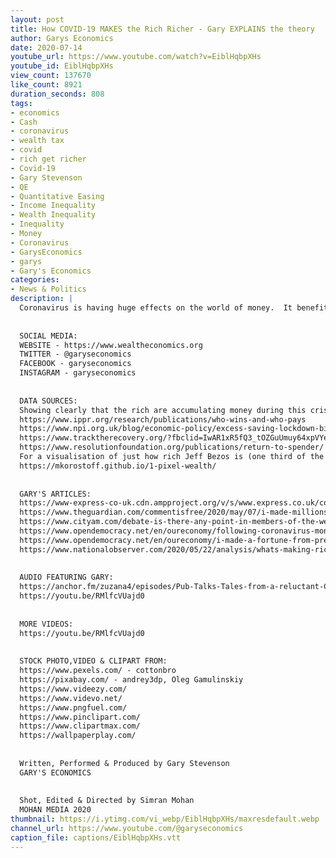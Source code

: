 ```yaml
---
layout: post
title: How COVID-19 MAKES the Rich Richer - Gary EXPLAINS the theory
author: Garys Economics
date: 2020-07-14
youtube_url: https://www.youtube.com/watch?v=EiblHqbpXHs
youtube_id: EiblHqbpXHs
view_count: 137670
like_count: 8921
duration_seconds: 808
tags:
- economics
- Cash
- coronavirus
- wealth tax
- covid
- rich get richer
- Covid-19
- Gary Stevenson
- QE
- Quantitative Easing
- Income Inequality
- Wealth Inequality
- Inequality
- Money
- Coronavirus
- GarysEconomics
- garys
- Gary's Economics
categories:
- News & Politics
description: |
  Coronavirus is having huge effects on the world of money.  It benefits high earners, and hurts the poorest.  This video explains how it will affect you and what will happen going forward.
  
  
  SOCIAL MEDIA:
  WEBSITE - https://www.wealtheconomics.org
  TWITTER - @garyseconomics
  FACEBOOK - garyseconomics
  INSTAGRAM - garyseconomics
  
  
  DATA SOURCES:
  Showing clearly that the rich are accumulating money during this crisis:
  https://www.ippr.org/research/publications/who-wins-and-who-pays
  https://www.npi.org.uk/blog/economic-policy/excess-saving-lockdown-big-new-economic-challenge/
  https://www.tracktherecovery.org/?fbclid=IwAR1xR5fQ3_tOZGuUmuy64xpVYe7UjbvqMjUyp_PgUUfRNvy8dHnrrYAm-mE
  https://www.resolutionfoundation.org/publications/return-to-spender/
  For a visualisation of just how rich Jeff Bezos is (one third of the money the Bank of England is printing):
  https://mkorostoff.github.io/1-pixel-wealth/
  
  
  GARY'S ARTICLES:
  https://www-express-co-uk.cdn.ampproject.org/v/s/www.express.co.uk/comment/expresscomment/1310681/coronavirus-crisis-higher-taxes-open-letter-government/amp?amp_js_v=a3&amp_gsa=1&usqp=mq331AQIKAGwASDYAQE%3D#aoh=15953698215440&referrer=https%3A%2F%2Fwww.google.com&amp_tf=From%20%251%24s&ampshare=https%3A%2F%2Fwww.express.co.uk%2Fcomment%2Fexpresscomment%2F1310681%2Fcoronavirus-crisis-higher-taxes-open-letter-government
  https://www.theguardian.com/commentisfree/2020/may/07/i-made-millions-last-debt-crisis-rich-win-coronavirus-fair-tax?utm_term=Autofeed&CMP=twt_gu&utm_medium&utm_source=Twitter#Echobox=1588851954
  https://www.cityam.com/debate-is-there-any-point-in-members-of-the-wealthy-elite-calling-for-higher-taxes-in-response-to-covid-19/
  https://www.opendemocracy.net/en/oureconomy/following-coronavirus-money-trail/
  https://www.opendemocracy.net/en/oureconomy/i-made-a-fortune-from-predicting-the-last-crisis-i-fear-for-whats-about-to-unfold/
  https://www.nationalobserver.com/2020/05/22/analysis/whats-making-rich-stupidly-richer?fbclid=IwAR0cV436I5FEzNvpDp2WKqMho5-2rmYJnfef7T6vzYw_pyNy5usoeArTLWg
  
  
  AUDIO FEATURING GARY:  
  https://anchor.fm/zuzana4/episodes/Pub-Talks-Tales-from-a-reluctant-Citi-boy-eg74ge
  https://youtu.be/RMlfcVUajd0
  
  
  MORE VIDEOS:
  https://youtu.be/RMlfcVUajd0
  
  
  STOCK PHOTO,VIDEO & CLIPART FROM:
  https://www.pexels.com/ - cottonbro
  https://pixabay.com/ - andrey3dp, Oleg Gamulinskiy
  https://www.videezy.com/
  https://www.videvo.net/
  https://www.pngfuel.com/
  https://www.pinclipart.com/
  https://www.clipartmax.com/
  https://wallpaperplay.com/
  
  
  Written, Performed & Produced by Gary Stevenson
  GARY'S ECONOMICS
  
  
  Shot, Edited & Directed by Simran Mohan 
  MOHAN MEDIA 2020
thumbnail: https://i.ytimg.com/vi_webp/EiblHqbpXHs/maxresdefault.webp
channel_url: https://www.youtube.com/@garyseconomics
caption_file: captions/EiblHqbpXHs.vtt
---
```

